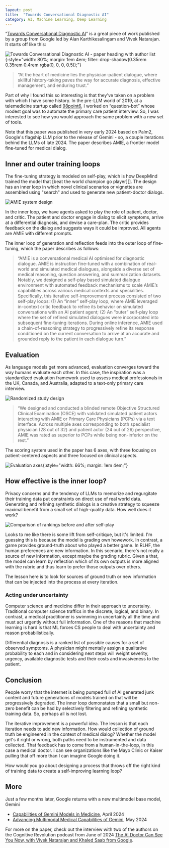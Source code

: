 ```yaml
---
layout: post
title:  "Towards Conversational Diagnostic AI"
category: AI, Machine Learning, Deep Learning
---
```


“[Towards Conversational Diagnostic AI][1]” is a great piece of work published by a group from Google led by Alan Karthikesalingam and Vivek Natarajan. It starts off like this:

![Towards Conversational Diagnostic AI - paper heading with author list](../images/amie-paper/towards-conversational-diagnostic-ai.png){:style="width: 80%; margin: 1em 4em; filter: drop-shadow(0.35rem 0.35rem 0.4rem rgba(0, 0, 0, 0.5));"}

> “At the heart of medicine lies the physician-patient dialogue, where skillful history-taking paves the way for accurate diagnosis, effective management, and enduring trust.”

Part of why I found this so interesting is that they've taken on a problem with which I have some history. In the pre-LLM world of 2019, at a telemedicine startup called [98point6][301], I worked on “question-bot” whose modest goal was to automate the primary care patient interview. So, I was interested to see how you would approach the same problem with a new set of tools.

Note that this paper was published in very early 2024 based on Palm2, Google's flagship LLM prior to the release of Gemini - so, a couple iterations behind the LLMs of late 2024. The paper describes AMIE, a frontier model fine-tuned for medical dialog.


## Inner and outer training loops

The fine-tuning strategy is modeled on self-play, which is how DeepMind trained the model that [beat the world champion go player][]. The design has an inner loop in which novel clinical scenarios or vignettes are assembled using "search" and used to generate new patient-doctor dialogs.

![AMIE system design](../images/amie-paper/amie-system-design.png)

In the inner loop, we have agents asked to play the role of patient, doctor, and critic. The patient and doctor engage in dialog to elicit symptoms, arrive at a differential diagnosis, and devise a care-plan. The critic provides feedback on the dialog and suggests ways it could be improved. All agents are AMIE with different prompts.

The inner loop of generation and reflection feeds into the outer loop of fine-tuning, which the paper describes as follows:

> “AMIE is a conversational medical AI optimised for diagnostic dialogue. AMIE is instruction fine-tuned with a combination of real-world and simulated medical dialogues, alongside a diverse set of medical reasoning, question answering, and summarization datasets. Notably, we designed a self-play based simulated dialogue environment with automated feedback mechanisms to scale AMIE’s capabilities across various medical contexts and specialities. Specifically, this iterative self-improvement process consisted of two self-play loops: (1) An “inner” self-play loop, where AMIE leveraged in-context critic feedback to refine its behavior on simulated conversations with an AI patient agent; (2) An “outer” self-play loop where the set of refined simulated dialogues were incorporated into subsequent fine-tuning iterations. During online inference, AMIE used a chain-of-reasoning strategy to progressively refine its response conditioned on the current conversation to arrive at an accurate and grounded reply to the patient in each dialogue turn.”


## Evaluation

As language models get more advanced, evaluation converges toward the way humans evaluate each other. In this case, the inspiration was a standardized evaluation framework used to assess medical professionals in the UK, Canada, and Australia, adapted to a text-only primary care interview.

![Randomized study design](../images/amie-paper/randomized-study-design.png)

> “We designed and conducted a blinded remote Objective Structured Clinical Examination (OSCE) with validated simulated patient actors interacting with AMIE or Primary Care Physicians (PCPs) via a text interface. Across multiple axes corresponding to both specialist physician (28 out of 32) and patient actor (24 out of 26) perspective, AMIE was rated as superior to PCPs while being non-inferior on the rest.”

The scoring system used in the paper has 6 axes, with three focusing on patient-centered aspects and three focused on clinical aspects.

![Evaluation axes](../images/amie-paper/evaluation-axes.png){:style="width: 66%; margin: 1em 4em;"}


## How effective is the inner loop?

Privacy concerns and the tendency of LLMs to memorize and regurgitate their training data put constraints on direct use of real world data. Generating and refining synthetic dialogs is a creative strategy to squeeze maximal benefit from a small set of high-quality data. How well does it work?

![Comparison of rankings before and after self-play](../images/amie-paper/comparison-self-play.png)

Looks to me like there is some lift from self-critique, but it's limited. I'm guessing this is because the model is grading own howework. In contrast, a game provides ground-truth about who played a better game. In RLHF, the human preferences are new information. In this scenario, there's not really a source of new information, except maybe the grading rubric. Given a that, the model can learn by reflection which of its own outputs is more aligned with the rubric and thus learn to prefer those outputs over others.

The lesson here is to look for sources of ground truth or new information that can be injected into the process at every iteration.

### Acting under uncertainty

Computer science and medicine differ in their approach to uncertainy. Traditional computer science traffics in the discrete, logical, and binary. In contrast, a medical practitioner is swimming in uncertainty all the time and must act urgently without full information. One of the reasons that machine learning is hard is that ML forces CS people to deal with uncertainty and reason probabilistically.

Differential diagnosis is a ranked list of possible causes for a set of observed symptoms. A physician might mentally assign a qualitative probability to each and in considering next steps will weight severity, urgency, available diagnostic tests and their costs and invasiveness to the patient.


## Conclusion

People worry that the internet is being pumped full of AI generated junk content and future generations of models trained on that will be progressively degraded. The inner loop demonstates that a small but non-zero benefit can be had by selectively filtering and refining synthetic training data. So, perhaps all is not lost.

The iterative improvement is a powerful idea. The lesson is that each iteration needs to add new information. How would collection of ground truth be engineered in the context of medical dialog? Whether the model get's it right or wrong, both paths need to be instrumented and data collected. That feedback has to come from a human-in-the-loop, in this case a medical doctor. I can see organizations like the Mayo Clinic or Kaiser pulling that off more than I can imagine Google doing it.

How would you go about designing a process that throws off the right kind of training data to create a self-improving learning loop?

## More

Just a few months later, Google returns with a new multimodel base model, Gemini

- [Capabilities of Gemini Models in Medicine][3], April 2024
- [Advancing Multimodal Medical Capabilities of Gemini][4], May 2024

For more on the paper, check out the interview with two of the authors on the Cognitive Revolution podcast from June of 2024 [The AI Doctor Can See You Now, with Vivek Natarajan and Khaled Saab from Google][2].


[1]: https://arxiv.org/abs/2401.05654
[2]: https://www.cognitiverevolution.ai/the-ai-doctor-can-see-you-now-with-vivek-natarajan-and-khaled-saab-from-google/
[3]: https://arxiv.org/abs/2404.18416
[4]: https://arxiv.org/abs/2405.03162

[301]: https://www.98point6.com/

